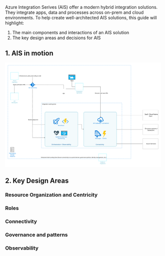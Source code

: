 Azure Integration Serives (AIS) offer a modern hybrid integration solutions. They integrate apps, data and processes across on-prem and cloud environments. To help create well-architected AIS solutions, this guide will highlight:
1. The main components and interactions of an AIS solution
2. The key design areas and decisions for AIS

## 1. AIS in motion

<img src='images/motion.svg'>

## 2. Key Design Areas
### Resource Organization and Centricity
### Roles
### Connectivity
### Governance and patterns
### Observability
